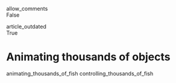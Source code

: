 allow\_comments  
False

article\_outdated  
True

# Animating thousands of objects

animating\_thousands\_of\_fish controlling\_thousands\_of\_fish
